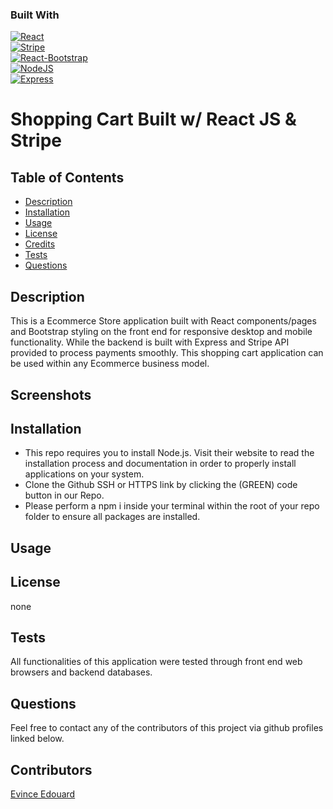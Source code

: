 ### Built With
[![React][reactjs.org]][reactjs-url]  
[![Stripe][stripe.com]][stripe-url]  
[![React-Bootstrap][getbootstrap.com]][react-bootstrap-url]  
[![NodeJS][node.js]][nodejs-url]  
[![Express][expressjs.com]][expressjs-url]  


# Shopping Cart Built w/ React JS & Stripe

<!-- Add app logo here -->

## Table of Contents

- [Description](#description)
- [Installation](#installation)
- [Usage](#usage)
- [License](#license)
- [Credits](#credits)
- [Tests](#tests)
- [Questions](#questions)

## Description
This is a Ecommerce Store application built with React components/pages and Bootstrap styling on the front end for responsive desktop and mobile functionality. While the backend is built with Express and Stripe API provided to process payments smoothly. This shopping cart application can be used within any Ecommerce business model. 


## Screenshots



## Installation

- This repo requires you to install Node.js. Visit their website to read the installation process and documentation in order to properly install applications on your system.
- Clone the Github SSH or HTTPS link by clicking the (GREEN) code button in our Repo.
- Please perform a npm i inside your terminal within the root of your repo folder to ensure all packages are installed.

## Usage


## License

none

## Tests
All functionalities of this application were tested through front end web browsers and backend databases.

## Questions

Feel free to contact any of the contributors of this project via github profiles linked below.

## Contributors
[Evince Edouard](https://github.com/EEdouard28)  


[reactjs-url]: https://reactjs.org/
[reactjs.org]: https://img.shields.io/badge/React-20232A?style=for-the-badge&logo=react&logoColor=61DAFB
[nodejs-url]: https://nodejs.org/en/
[node.js]: https://img.shields.io/badge/Node.js-339933?style=for-the-badge&logo=nodedotjs&logoColor=white
[expressjs-url]: https://expressjs.com/
[expressjs.com]: https://img.shields.io/badge/Express.js-000000?style=for-the-badge&logo=express&logoColor=white
[react-bootstrap-url]: https://react-bootstrap.github.io/
[getbootstrap.com]: https://img.shields.io/badge/Bootstrap-563D7C?style=for-the-badge&logo=bootstrap&logoColor=white
[stripe-url]: https://stripe.com/
[stripe.com]: https://img.shields.io/badge/Stripe-626CD9?style=for-the-badge&logo=Stripe&logoColor=white
